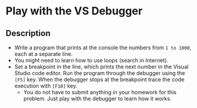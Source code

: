 # Play with the VS Debugger

## Description
- Write a program that prints at the console the numbers from `1 to 1000`, each at a separate line.
- You might need to learn how to use loops (search in Internet).
- Set a breakpoint in the line, which prints the next number in the Visual Studio code editor. Run the program through the debugger using the `[F5]` key. When the debugger stops at the breakpoint trace the code execution with `[F10]` key.
  - You do not have to submit anything in your homework for this problem. Just play with the debugger to learn how it works.
